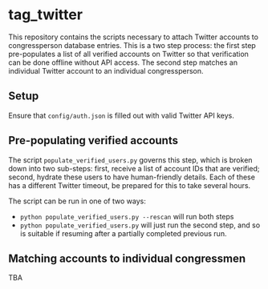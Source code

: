 # tag_twitter

This repository contains the scripts necessary to attach Twitter accounts to congressperson database entries. This is a two step process: the first step pre-populates a list of all verified accounts on Twitter so that verification can be done offline without API access. The second step matches an individual Twitter account to an individual congressperson.

## Setup

Ensure that `config/auth.json` is filled out with valid Twitter API keys.

## Pre-populating verified accounts

The script `populate_verified_users.py` governs this step, which is broken down into two sub-steps: first, receive a list of account IDs that are verified; second, hydrate these users to have human-friendly details. Each of these has a different Twitter timeout, be prepared for this to take several hours.

The script can be run in one of two ways:

* `python populate_verified_users.py --rescan` will run both steps
* `python populate_verified_users.py` will just run the second step, and so is suitable if resuming after a partially completed previous run.

## Matching accounts to individual congressmen

TBA

